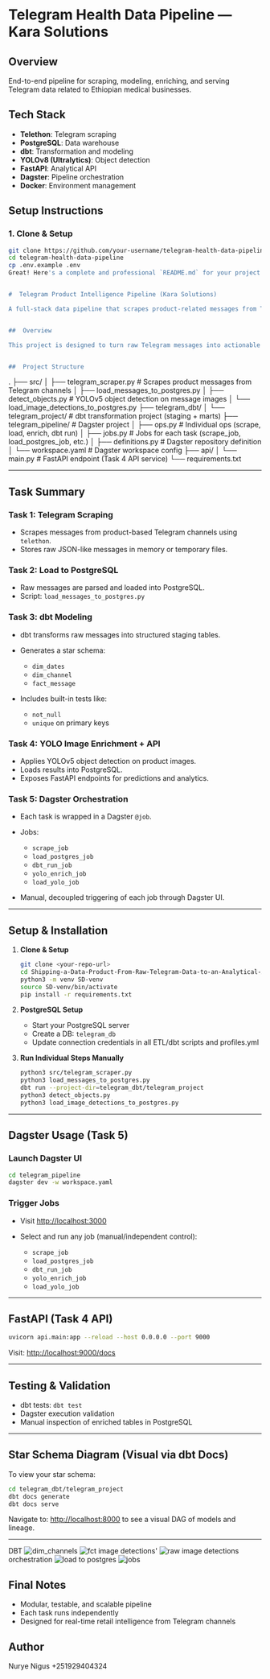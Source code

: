 # Telegram Health Data Pipeline — Kara Solutions

## Overview
End-to-end pipeline for scraping, modeling, enriching, and serving Telegram data related to Ethiopian medical businesses.

## Tech Stack
- **Telethon**: Telegram scraping
- **PostgreSQL**: Data warehouse
- **dbt**: Transformation and modeling
- **YOLOv8 (Ultralytics)**: Object detection
- **FastAPI**: Analytical API
- **Dagster**: Pipeline orchestration
- **Docker**: Environment management
## Setup Instructions
### 1. Clone & Setup
```bash
git clone https://github.com/your-username/telegram-health-data-pipeline.git
cd telegram-health-data-pipeline
cp .env.example .env  
Great! Here's a complete and professional `README.md` for your project — covering all tasks from raw Telegram scraping to orchestration with Dagster:


#  Telegram Product Intelligence Pipeline (Kara Solutions)

A full-stack data pipeline that scrapes product-related messages from Telegram channels, extracts structured information, applies computer vision enrichment using YOLO, transforms data into an analytical star schema with dbt, and orchestrates the workflow using Dagster.


##  Overview

This project is designed to turn raw Telegram messages into actionable business insights through a robust data engineering workflow. It includes:


##  Project Structure

```
.
├── src/
│   ├── telegram_scraper.py         # Scrapes product messages from Telegram channels
│   ├── load_messages_to_postgres.py
│   ├── detect_objects.py           # YOLOv5 object detection on message images
│   └── load_image_detections_to_postgres.py
├── telegram_dbt/
│   └── telegram_project/           # dbt transformation project (staging + marts)
├── telegram_pipeline/             # Dagster project
│   ├── ops.py                      # Individual ops (scrape, load, enrich, dbt run)
│   ├── jobs.py                     # Jobs for each task (scrape_job, load_postgres_job, etc.)
│   ├── definitions.py              # Dagster repository definition
│   └── workspace.yaml              # Dagster workspace config
├── api/
│   └── main.py                     # FastAPI endpoint (Task 4 API service)
└── requirements.txt

---

##  Task Summary

###  Task 1: Telegram Scraping

* Scrapes messages from product-based Telegram channels using `telethon`.
* Stores raw JSON-like messages in memory or temporary files.

###  Task 2: Load to PostgreSQL

* Raw messages are parsed and loaded into PostgreSQL.
* Script: `load_messages_to_postgres.py`

###  Task 3: dbt Modeling

* dbt transforms raw messages into structured staging tables.
* Generates a star schema:

  * `dim_dates`
  * `dim_channel`
  * `fact_message`
* Includes built-in tests like:

  * `not_null`
  * `unique` on primary keys

###  Task 4: YOLO Image Enrichment + API

* Applies YOLOv5 object detection on product images.
* Loads results into PostgreSQL.
* Exposes FastAPI endpoints for predictions and analytics.

###  Task 5: Dagster Orchestration

* Each task is wrapped in a Dagster `@job`.
* Jobs:

  * `scrape_job`
  * `load_postgres_job`
  * `dbt_run_job`
  * `yolo_enrich_job`
  * `load_yolo_job`
* Manual, decoupled triggering of each job through Dagster UI.

---

##  Setup & Installation

1. **Clone & Setup**

   ```bash
   git clone <your-repo-url>
   cd Shipping-a-Data-Product-From-Raw-Telegram-Data-to-an-Analytical-API-Kara-Solutions
   python3 -m venv SD-venv
   source SD-venv/bin/activate
   pip install -r requirements.txt
   ```

2. **PostgreSQL Setup**

   * Start your PostgreSQL server
   * Create a DB: `telegram_db`
   * Update connection credentials in all ETL/dbt scripts and profiles.yml

3. **Run Individual Steps Manually**

   ```bash
   python3 src/telegram_scraper.py
   python3 load_messages_to_postgres.py
   dbt run --project-dir=telegram_dbt/telegram_project
   python3 detect_objects.py
   python3 load_image_detections_to_postgres.py
   ```

---

##  Dagster Usage (Task 5)

### Launch Dagster UI

```bash
cd telegram_pipeline
dagster dev -w workspace.yaml
```

### Trigger Jobs

* Visit [http://localhost:3000](http://localhost:3000)
* Select and run any job (manual/independent control):

  * `scrape_job`
  * `load_postgres_job`
  * `dbt_run_job`
  * `yolo_enrich_job`
  * `load_yolo_job`

---

##  FastAPI (Task 4 API)

```bash
uvicorn api.main:app --reload --host 0.0.0.0 --port 9000
```

Visit: [http://localhost:9000/docs](http://localhost:9000/docs)

---

##  Testing & Validation

* dbt tests: `dbt test`
* Dagster execution validation
* Manual inspection of enriched tables in PostgreSQL

---

##  Star Schema Diagram (Visual via dbt Docs)

To view your star schema:

```bash
cd telegram_dbt/telegram_project
dbt docs generate
dbt docs serve
```

Navigate to: [http://localhost:8000](http://localhost:8000) to see a visual DAG of models and lineage.

---
DBT
![dim_channels](screenshoot/dbt/dim_channels.png)
![fct image detections](screenshoot/dbt/fct_image_detections.png)'
![raw image detections](screenshoot/dbt/raw.image_detections.png)
orchestration 
![load to postgres](screenshoot/orchestration/load_raw_to_postgres.png)
![jobs](screenshoot/orchestration/jobs.png)

##  Final Notes

* Modular, testable, and scalable pipeline
* Each task runs independently
* Designed for real-time retail intelligence from Telegram channels

## Author 
Nurye Nigus +251929404324